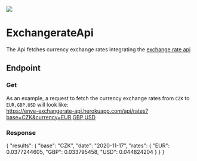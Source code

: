 ![](https://github.com/mohamilr/ExchangerateApi/workflows/CI/badge.svg)
# ExchangerateApi
The Api fetches currency exchange rates integrating the [exchange rate api](https://exchangeratesapi.io)

## Endpoint 
### Get
As an example, a request to fetch the currency exchange rates from `CZK` to `EUR,GBP,USD`  will look like: <br>
https://enye-exchangerate-api.herokuapp.com/api/rates?base=CZK&currency=EUR,GBP,USD

### Response
{
    "results": {
        "base": "CZK",
        "date": "2020-11-17",
        "rates": {
            "EUR": 0.0377244605,
            "GBP": 0.033795458,
            "USD": 0.044824204
        }
    }
}
